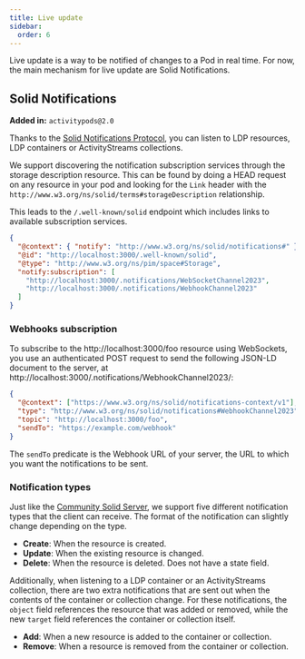 ```yaml
---
title: Live update
sidebar:
  order: 6
---
```


Live update is a way to be notified of changes to a Pod in real time. For now, the main mechanism for live update are Solid Notifications.

## Solid Notifications

**Added in:** `activitypods@2.0`

Thanks to the [Solid Notifications Protocol](https://solid.github.io/notifications/protocol), you can listen to LDP resources, LDP containers or ActivityStreams collections.

We support discovering the notification subscription services through the storage description resource. This can be found by doing a HEAD request on any resource in your pod and looking for the `Link` header with the `http://www.w3.org/ns/solid/terms#storageDescription` relationship.

This leads to the `/.well-known/solid` endpoint which includes links to available subscription services.

```json
{
  "@context": { "notify": "http://www.w3.org/ns/solid/notifications#" },
  "@id": "http://localhost:3000/.well-known/solid",
  "@type": "http://www.w3.org/ns/pim/space#Storage",
  "notify:subscription": [
    "http://localhost:3000/.notifications/WebSocketChannel2023",
    "http://localhost:3000/.notifications/WebhookChannel2023"
  ]
}
```

### Webhooks subscription

To subscribe to the http://localhost:3000/foo resource using WebSockets, you use an authenticated POST request to send the following JSON-LD document to the server, at http://localhost:3000/.notifications/WebhookChannel2023/:

```json
{
  "@context": ["https://www.w3.org/ns/solid/notifications-context/v1"],
  "type": "http://www.w3.org/ns/solid/notifications#WebhookChannel2023",
  "topic": "http://localhost:3000/foo",
  "sendTo": "https://example.com/webhook"
}
```

The `sendTo` predicate is the Webhook URL of your server, the URL to which you want the notifications to be sent.

### Notification types

Just like the [Community Solid Server](https://communitysolidserver.github.io/CommunitySolidServer), we support five different notification types that the client can receive. The format of the notification can slightly change depending on the type.

- **Create**: When the resource is created.
- **Update**: When the existing resource is changed.
- **Delete**: When the resource is deleted. Does not have a state field.

Additionally, when listening to a LDP container or an ActivityStreams collection, there are two extra notifications that are sent out when the contents of the container or collection change. For these notifications, the `object` field references the resource that was added or removed, while the new `target` field references the container or collection itself.

- **Add**: When a new resource is added to the container or collection.
- **Remove**: When a resource is removed from the container or collection.
